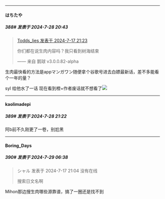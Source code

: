 ﻿
*****

####  はちたや  
##### 388#       发表于 2024-7-28 20:43

<blockquote><a href="httphttps://bbs.saraba1st.com/2b/forum.php?mod=redirect&amp;goto=findpost&amp;pid=65617464&amp;ptid=1952573" target="_blank">Todds_lies 发表于 2024-7-17 21:23</a>

你们都在说生肉内容吗？我只看到树海结束

—— 来自 鹅球 v3.0.0.82-alpha</blockquote>
生肉最快看的方法是appマンガワン随便拿个谷歌号进去白嫖最新话，差不多能看个一年的量？

syl 给他水了一话 现在看到橙+作者废话就不想看了<img src="https://static.saraba1st.com/image/smiley/face2017/184.png" referrerpolicy="no-referrer">


*****

####  kaolimadepi  
##### 389#       发表于 2024-7-28 21:22

阿b前不久刚更了一卷，别尬黑


*****

####  Boring_Days  
##### 390#       发表于 2024-7-29 06:38

<blockquote>シャル 发表于 2024-7-17 21:04
没有在线

搜索日文名啊
</blockquote>
Mihon那边搜生肉哪些源靠谱，搞了一圈还是找不到

